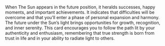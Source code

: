 When The Sun appears in the future position, it heralds successes, happy moments, and important achievements. It indicates that difficulties will be overcome and that you’ll enter a phase of personal expansion and harmony.  
The future under the Sun’s light brings opportunities for growth, recognition, and inner serenity. This card encourages you to follow the path lit by your authenticity and enthusiasm, remembering that true strength is born from trust in life and in your ability to radiate light to others.
